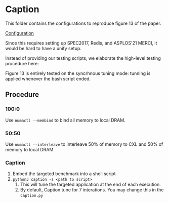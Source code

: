 # Caption

This folder contains the configurations to reproduce figure 13 of the paper.

[Configuration](./config_figure_13.md)

Since this requires setting up SPEC2017, Redis, and ASPLOS'21 MERCI, it would be hard to have a unify setup.

Instead of providing our testing scripts, we elaborate the high-level testing procedure here:

Figure 13 is entirely tested on the syncrhnous tuning mode: tunning is applied whenever the bash script ended.

## Procedure
### 100:0
Use `numactl --membind` to bind all memory to local DRAM.

### 50:50
Use `numactl --interleave` to interleave 50% of memory to CXL and 50% of memory to local DRAM.

### Caption
1. Embed the targeted benchmark into a shell script
2. `python3 caption -s <path to script>`
    1. This will tune the targeted application at the end of each execution.
    2. By default, Caption tune for 7 interations. You may change this in the `caption.py` 
